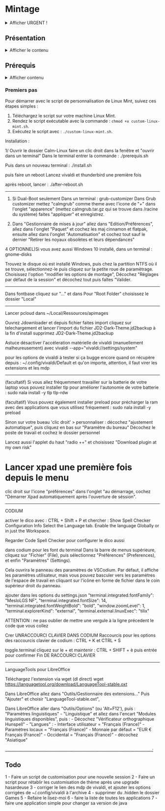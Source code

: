 
# Mintage

<details>
  <summary>Afficher URGENT !</summary>
  DATA/vivaldi.7z en deux parties à décompresser (réglages vivaldi)
  DATA/kodi.7z en trois parties à décompresser (réglages vivaldi)
</details>

## Présentation

<details>
  <summary>Afficher le contenu</summary>
  Ce script est conçu pour automatiser le processus de personnalisation de Linux Mint en installant une suite complète de logiciels open source. De manière simple, les utilisateurs peuvent transformer leur système Linux Mint en un environnement de travail puissant et personnalisé, idéal pour les développeurs, les créateurs de contenu, et les utilisateurs quotidiens.

  ### Fonctionnalités

  - **Installation Automatique** : Déployez votre environnement personnalisé sans intervention manuelle.
  - **Suite Complète** : Le script inclut des logiciels pour le développement, la bureautique, le multimédia, et plus encore.
  - **Open Source** : Tous les logiciels installés sont open source, garantissant transparence et respect de la vie privée.
  - **Thème Préconfiguré** : Profitez d'un thème sobre et fonctionnel, conçu pour une expérience utilisateur optimale.

  ### Liste de logiciel
  Une liste non exhaustive des logiciels inclus dans ce script :
  - **Développement**: Codium, Git, Docker
  - **Bureautique**: LibreOffice, Thunderbird
  - **Multimédia**: GIMP, Kodi
  - **Internet**: Vivaldi, FileZilla
  - ...et beaucoup d'autres !

  ### Contributions
  Les contributions sont les bienvenues ! Si vous avez des suggestions ou des améliorations, n'hésitez pas à soumettre une pull request ou à ouvrir une issue.

  ### License
  Distribué sous la licence GPLv3. Voir `LICENSE` pour plus d'informations.
</details>

## Prérequis

<details>
  <summary>Afficher contenu</summary>
  Une install' fraîche de Linux Mint 22

  Choisir les miroirs de téléchargement pour les mises à jour (prenez les plus rapides)
  /usr/bin/software-properties-gtk

  Ensuite choisissez les drivers
  driver-manager
  Installez les drivers propriétaires et "Appliquer les changements", puis fermez.

  Faire les maj
  mintupdate
</details>

### Premiers pas

Pour démarrer avec le script de personnalisation de Linux Mint, suivez ces étapes simples :

1. Téléchargez le script sur votre machine Linux Mint.
2. Rendez le script exécutable avec la commande : `chmod +x custom-linux-mint.sh`.
3. Exécutez le script avec : `./custom-linux-mint.sh`.

Installation :

1/ Ouvrir le dossier Calm-Linux faire un clic droit dans la fenêtre et "ouvrir dans un terminal"
Dans le terminal entrer la commande :
./prerequis.sh

Puis dans un nouveau terminal :
./install.sh

puis faire un reboot
Lancez vivaldi et thunderbird une première fois

après reboot, lancer :
./after-reboot.sh

------------------------------------------------------------------------

1) Si Dual-Boot seulement
Dans un terminal :
grub-customizer
Dans Grub customizer mettez "calmgrub" comme theme avec l'icone de "+" dans l'onglet "apparence" (mettez calmgrub.tar.gz qui se trouve dans /racine du système) faites "appliquer" et enregistrez.

1) Dans "Gestionnaire de mises à jour" allez dans "Edition/Préférences", allez dans l'onglet "Paquet" et cochez les maj cinnamon et flatpak, ensuite allez dans l'onglet "Automatisation" et cochez tout sauf le dernier "Retirer les noyaux obsolètes et leurs dépendances"

4 OPTIONNEL)Si vous avez aussi Windows 10 installé, dans un terminal :
gnome-disks

Trouvez le disque où est installé Windows, puis chez la partition NTFS où il se trouve, sélectionnez-le puis cliquez
sur la petite roue de paramètrage. Choisissez l'option "modifier les options de montage",
Décochez "Réglages par défaut de la session" et décochez tout puis faîtes "Valider.

-----------------------------------------------
Dans fontbase cliquez sur "..." et dans
Pour "Root Folder" choisissez le dossier "Local"

-----------------------------------------------

Lancer pcloud dans ~/Local/Ressources/apimages

Ouvrez Jdownloader et depuis fichier faites import
cliquez sur telechargement et lancer l'import du fichier JD2-Dark-Theme.jd2backup
à la fin d'install supprimez JD2-Dark-Theme.jd2backup

Astuce désactiver l'accéleration matérielle de vivaldi (manuellement malheureusement)
avec
vivaldi --app="vivaldi://settings/system"

pour les options de vivaldi à tester si ça bugge encore quand on récupère depuis :
~/.config/vivaldi/Default
et qu'on importe, attention, il faut virer les extensions et les mdp

____________________________________________________________

(facultatif) Si vous allez fréquemment travailler sur la batterie de votre laptop vous pouvez installer tlp pour améliorer l'autonomie de votre batterie :
sudo nala install -y tlp tlp-rdw

(facultatif) Vous pouvez également installer preload pour précharger la ram avec des applications que vous utilisez fréquement :
sudo nala install -y preload

Sinon sur votre bueau 'clic droit' > personnaliser :
décochez "ajustement automatique", puis cliquez en bas sur "Paramètre du bureau"
Décochez le poste de travail et cochez le dossier personnel

Lancez aussi l'applet du haut "radio ++" et choisissez "Download plugin at my own risk"

# Lancer xpad une première fois depuis le menu

clic droit sur l'icone "préférences" dans l'onglet "au démarrage, cochez "Démarrer Xpad automatiquement après l'ouverture de séssion".

____________________________________________________________

CODIUM

activer le dico avec :
CTRL + Shift + P et chercher :
Show Spell Checker Configuration Info
Select the Language tab.
Enable the language Globally or in just the Workspace.

Regarder Code Spell Checker pour configurer le dico aussi

dans codium pour les font du terminal
Dans la barre de menus supérieure, cliquez sur "Fichier" (File), puis sélectionnez "Préférences" (Preferences), et enfin "Paramètres" (Settings).

Cela ouvrira le panneau des paramètres de VSCodium. Par défaut, il affiche les paramètres utilisateur, mais vous pouvez basculer vers les paramètres de l'espace de travail en cliquant sur l'icône en forme de fichier dans le coin supérieur droit du panneau.

ajouter dans les options du settings.json
    "terminal.integrated.fontFamily": "MesloLGS NF",
    "terminal.integrated.fontSize": 14,
    "terminal.integrated.fontWeightBold": "bold",
    "window.zoomLevel": 1,
    "terminal.explorerKind": "external",
    "terminal.external.linuxExec": "tilix"

ATTENTION : ne pas oublier de mettre une vergule à la ligne précedent le code que vous collez

Crer UNRACCOURCI CLAVIER DANS CODIUM
Raccourcis pour les options des raccourcis clavier de codium :
CTRL + K et CTRL + S

toggle.terminal
cliquez sur le + et maintenir :
CTRL + SHIFT + è
puis entrée pour confirmer
Fin DE RACCOURCI CLAVIER

____________________________________________________________

LanguageTools pour LibreOffice

Téléchargez l'extension via wget (dl direct)
wget <https://languagetool.org/download/LanguageTool-stable.oxt>

Dans LibreOffice allez dans "Outils/Gestionnaire des extensions..."
Puis "Ajouter" et choisir "LanguageTool-stable.oxt",

Dans LibreOffice aller dans "Outils/Options" (ou 'Alt+F12'), puis :
    "Paramètres linguistiques"
        - "Linguistique" et allez dans l'encart "Modules linguistiques disponibles", puis :
            - Décochez "Vérificateur orthographique Hunspell"
        - "Langues" :
            - Interface utilisateur = "Français (France)"
            - Paramètres locaux = "Français (France)"
            - Monnaie par défaut = "EUR € Français (France)"
            - Occidental = "Français (France)"
            - décochez "Asiatique"

___________________________________________________________________________;

## Todo

1 - Faire un script de customisation pour une nouvelle session
2 - Faire un script pour rétablir les customisation de thème après une upgrade hasardeuse
3 - corriger le lien des mdp de vivaldi, et ajouter les options corrigées de ~/.config/vivaldi à l'archive
4 - supprimer du .hidden le dossier Games
5 - Refaire le lisez-moi
6 - faire la liste de toutes les applications
7 - faire une application simple pour changer sa version de java
